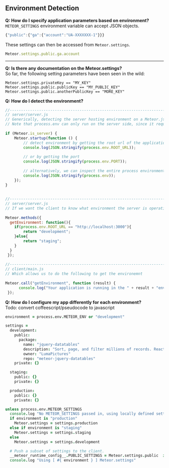 ## Environment Detection

**Q:  How do I specify application parameters based on environment?**    
``METEOR_SETTINGS`` environment variable can accept JSON objects.

````js
{"public":{"ga":{"account":"UA-XXXXXXX-1"}}}
````

These settings can then be accessed from ``Meteor.settings``.  

````js
Meteor.settings.public.ga.account
````


------------------------------------------------------------------
**Q:  Is there any documentation on the Meteor.settings?**    
So far, the following setting parameters have been seen in the wild:  

````
Meteor.settings.privateKey == "MY_KEY"  
Meteor.settings.public.publicKey == "MY_PUBLIC_KEY"   
Meteor.settings.public.anotherPublicKey == "MORE_KEY"  
````


**Q:  How do I detect the environment?**  

````js
//------------------------------------------------------------------------------------------------------
// server/server.js
// Generically, detecting the server hosting environment on a Meteor.js application stack is as follows.
// Note that process.env can only run on the server side, since it requires node.js
 
if (Meteor.is_server) {
    Meteor.startup(function () {
        // detect environment by getting the root url of the application
        console.log(JSON.stringify(process.env.ROOT_URL));
 
        // or by getting the port
        console.log(JSON.stringify(process.env.PORT));
 
        // alternatively, we can inspect the entire process environment
        console.log(JSON.stringify(process.env));
    });
}
 
 
//------------------------------------------------------------------------------------------------------
// server/server.js
// If we want the client to know what environment the server is operating in, we need to define a method
 
Meteor.methods({
  getEnvironment: function(){
    if(process.env.ROOT_URL == "http://localhost:3000"){
        return "development";
    }else{
        return "staging";
    }
  }
 });    
 
//------------------------------------------------------------------------------------------------------
// client/main.js
// Which allows us to do the following to get the environemnt
 
Meteor.call("getEnvironment", function (result) {
      console.log("Your application is running in the " + result + "environment.");
 });
 ````

**Q:  How do I configure my app differently for each environment?**   
Todo:  convert coffeescript/pseudocode to javascript
````coffee
environment = process.env.METEOR_ENV or "development"

settings =
  development:
    public:
      package:
        name: "jquery-datatables"
        description: "Sort, page, and filter millions of records. Reactively."
        owner: "LumaPictures"
        repo: "meteor-jquery-datatables"
    private: {}

  staging:
    public: {}
    private: {}

  production:
    public: {}
    private: {}

unless process.env.METEOR_SETTINGS
  console.log "No METEOR_SETTINGS passed in, using locally defined settings."
  if environment is "production"
    Meteor.settings = settings.production
  else if environment is "staging"
    Meteor.settings = settings.staging
  else
    Meteor.settings = settings.development

  # Push a subset of settings to the client.
  __meteor_runtime_config__.PUBLIC_SETTINGS = Meteor.settings.public  if Meteor.settings and Meteor.settings.public
  console.log "Using [ #{ environment } ] Meteor.settings"
````
